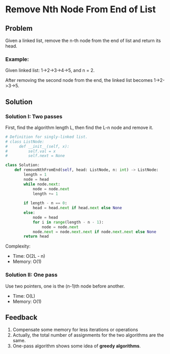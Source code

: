 # Remove Nth Node From End of List

## Problem
Given a linked list, remove the n-th node from the end of list and return its head.

### Example:

Given linked list: 1->2->3->4->5, and n = 2.

After removing the second node from the end, the linked list becomes 1->2->3->5.

## Solution

### Solution I: Two passes

First, find the algorithm length L, then find the L-n node and remove it.

```python
# Definition for singly-linked list.
# class ListNode:
#     def __init__(self, x):
#         self.val = x
#         self.next = None

class Solution:
    def removeNthFromEnd(self, head: ListNode, n: int) -> ListNode:
        length = 1
        node = head
        while node.next:
            node = node.next
            length += 1
        
        if length - n == 0:
            head = head.next if head.next else None
        else:
            node = head
            for i in range(length - n - 1):
                node = node.next
            node.next = node.next.next if node.next.next else None
        return head
```

Complexity:
* Time: O(2L - n)
* Memory: O(1)

### Solution II: One pass
Use two pointers, one is the (n-1)th node before another.

* Time: O(L)
* Memory: O(1)

## Feedback
1. Compensate some memory for less iterations or operations
2. Actually, the total number of assignments for the two algorithms are the same.
3. One-pass algorithm shows some idea of **greedy algorithms**.
